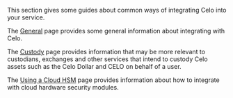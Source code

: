 This section gives some guides about common ways of integrating Celo into your service.

The [General](general.md) page provides some general information about integrating with Celo.

The [Custody](custody.md) page provides information that may be more relevant to custodians, exchanges and other services that intend to custody Celo assets such as the Celo Dollar and CELO on behalf of a user.

The [Using a Cloud HSM](cloud-hsm.md) page provides information about how to integrate with cloud hardware security modules.

